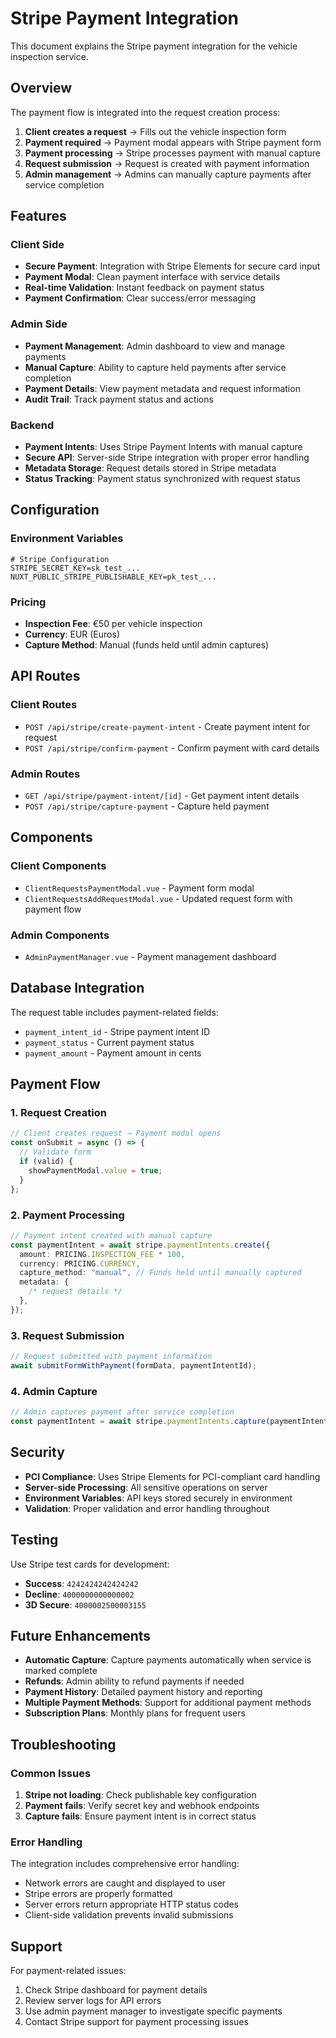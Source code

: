 # Stripe Payment Integration

This document explains the Stripe payment integration for the vehicle inspection service.

## Overview

The payment flow is integrated into the request creation process:

1. **Client creates a request** → Fills out the vehicle inspection form
2. **Payment required** → Payment modal appears with Stripe payment form
3. **Payment processing** → Stripe processes payment with manual capture
4. **Request submission** → Request is created with payment information
5. **Admin management** → Admins can manually capture payments after service completion

## Features

### Client Side

- **Secure Payment**: Integration with Stripe Elements for secure card input
- **Payment Modal**: Clean payment interface with service details
- **Real-time Validation**: Instant feedback on payment status
- **Payment Confirmation**: Clear success/error messaging

### Admin Side

- **Payment Management**: Admin dashboard to view and manage payments
- **Manual Capture**: Ability to capture held payments after service completion
- **Payment Details**: View payment metadata and request information
- **Audit Trail**: Track payment status and actions

### Backend

- **Payment Intents**: Uses Stripe Payment Intents with manual capture
- **Secure API**: Server-side Stripe integration with proper error handling
- **Metadata Storage**: Request details stored in Stripe metadata
- **Status Tracking**: Payment status synchronized with request status

## Configuration

### Environment Variables

```env
# Stripe Configuration
STRIPE_SECRET_KEY=sk_test_...
NUXT_PUBLIC_STRIPE_PUBLISHABLE_KEY=pk_test_...
```

### Pricing

- **Inspection Fee**: €50 per vehicle inspection
- **Currency**: EUR (Euros)
- **Capture Method**: Manual (funds held until admin captures)

## API Routes

### Client Routes

- `POST /api/stripe/create-payment-intent` - Create payment intent for request
- `POST /api/stripe/confirm-payment` - Confirm payment with card details

### Admin Routes

- `GET /api/stripe/payment-intent/[id]` - Get payment intent details
- `POST /api/stripe/capture-payment` - Capture held payment

## Components

### Client Components

- `ClientRequestsPaymentModal.vue` - Payment form modal
- `ClientRequestsAddRequestModal.vue` - Updated request form with payment flow

### Admin Components

- `AdminPaymentManager.vue` - Payment management dashboard

## Database Integration

The request table includes payment-related fields:

- `payment_intent_id` - Stripe payment intent ID
- `payment_status` - Current payment status
- `payment_amount` - Payment amount in cents

## Payment Flow

### 1. Request Creation

```typescript
// Client creates request → Payment modal opens
const onSubmit = async () => {
  // Validate form
  if (valid) {
    showPaymentModal.value = true;
  }
};
```

### 2. Payment Processing

```typescript
// Payment intent created with manual capture
const paymentIntent = await stripe.paymentIntents.create({
  amount: PRICING.INSPECTION_FEE * 100,
  currency: PRICING.CURRENCY,
  capture_method: "manual", // Funds held until manually captured
  metadata: {
    /* request details */
  },
});
```

### 3. Request Submission

```typescript
// Request submitted with payment information
await submitFormWithPayment(formData, paymentIntentId);
```

### 4. Admin Capture

```typescript
// Admin captures payment after service completion
const paymentIntent = await stripe.paymentIntents.capture(paymentIntentId);
```

## Security

- **PCI Compliance**: Uses Stripe Elements for PCI-compliant card handling
- **Server-side Processing**: All sensitive operations on server
- **Environment Variables**: API keys stored securely in environment
- **Validation**: Proper validation and error handling throughout

## Testing

Use Stripe test cards for development:

- **Success**: `4242424242424242`
- **Decline**: `4000000000000002`
- **3D Secure**: `4000002500003155`

## Future Enhancements

- **Automatic Capture**: Capture payments automatically when service is marked complete
- **Refunds**: Admin ability to refund payments if needed
- **Payment History**: Detailed payment history and reporting
- **Multiple Payment Methods**: Support for additional payment methods
- **Subscription Plans**: Monthly plans for frequent users

## Troubleshooting

### Common Issues

1. **Stripe not loading**: Check publishable key configuration
2. **Payment fails**: Verify secret key and webhook endpoints
3. **Capture fails**: Ensure payment intent is in correct status

### Error Handling

The integration includes comprehensive error handling:

- Network errors are caught and displayed to user
- Stripe errors are properly formatted
- Server errors return appropriate HTTP status codes
- Client-side validation prevents invalid submissions

## Support

For payment-related issues:

1. Check Stripe dashboard for payment details
2. Review server logs for API errors
3. Use admin payment manager to investigate specific payments
4. Contact Stripe support for payment processing issues
